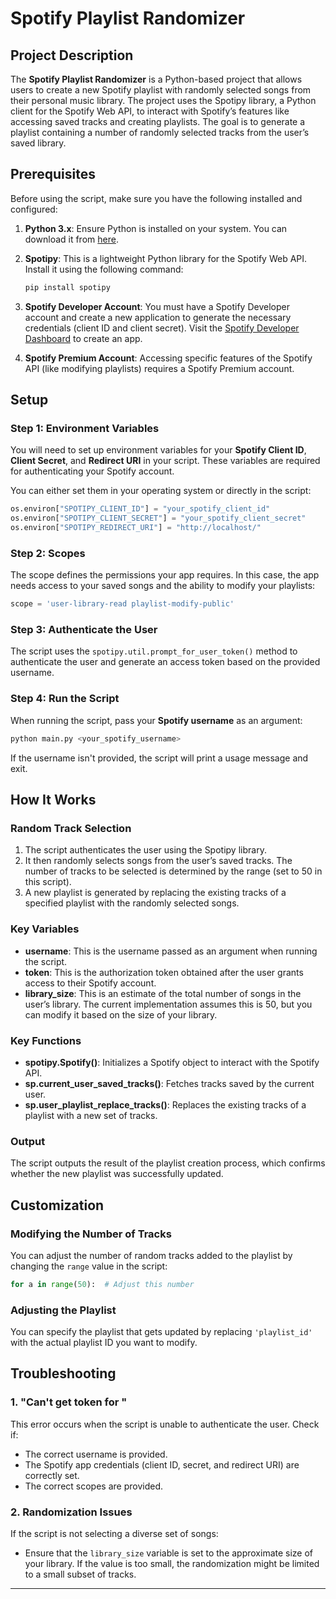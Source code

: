 # Spotify Playlist Randomizer
## Project Description

The **Spotify Playlist Randomizer** is a Python-based project that allows users to create a new Spotify playlist with randomly selected songs from their personal music library. The project uses the Spotipy library, a Python client for the Spotify Web API, to interact with Spotify’s features like accessing saved tracks and creating playlists. The goal is to generate a playlist containing a number of randomly selected tracks from the user’s saved library.

## Prerequisites

Before using the script, make sure you have the following installed and configured:

1. **Python 3.x**: Ensure Python is installed on your system. You can download it from [here](https://www.python.org/downloads/).

2. **Spotipy**: This is a lightweight Python library for the Spotify Web API. Install it using the following command:
   ```bash
   pip install spotipy
   ```

3. **Spotify Developer Account**: You must have a Spotify Developer account and create a new application to generate the necessary credentials (client ID and client secret). Visit the [Spotify Developer Dashboard](https://developer.spotify.com/) to create an app.

4. **Spotify Premium Account**: Accessing specific features of the Spotify API (like modifying playlists) requires a Spotify Premium account.

## Setup
### Step 1: Environment Variables

You will need to set up environment variables for your **Spotify Client ID**, **Client Secret**, and **Redirect URI** in your script. These variables are required for authenticating your Spotify account.

You can either set them in your operating system or directly in the script:

```python
os.environ["SPOTIPY_CLIENT_ID"] = "your_spotify_client_id"
os.environ["SPOTIPY_CLIENT_SECRET"] = "your_spotify_client_secret"
os.environ["SPOTIPY_REDIRECT_URI"] = "http://localhost/"
```

### Step 2: Scopes

The scope defines the permissions your app requires. In this case, the app needs access to your saved songs and the ability to modify your playlists:

```python
scope = 'user-library-read playlist-modify-public'
```

### Step 3: Authenticate the User

The script uses the `spotipy.util.prompt_for_user_token()` method to authenticate the user and generate an access token based on the provided username.

### Step 4: Run the Script

When running the script, pass your **Spotify username** as an argument:
```bash
python main.py <your_spotify_username>
```

If the username isn't provided, the script will print a usage message and exit.

## How It Works

### Random Track Selection
1. The script authenticates the user using the Spotipy library.
2. It then randomly selects songs from the user’s saved tracks. The number of tracks to be selected is determined by the range (set to 50 in this script).
3. A new playlist is generated by replacing the existing tracks of a specified playlist with the randomly selected songs.

### Key Variables
- **username**: This is the username passed as an argument when running the script.
- **token**: This is the authorization token obtained after the user grants access to their Spotify account.
- **library_size**: This is an estimate of the total number of songs in the user’s library. The current implementation assumes this is 50, but you can modify it based on the size of your library.

### Key Functions
- **spotipy.Spotify()**: Initializes a Spotify object to interact with the Spotify API.
- **sp.current_user_saved_tracks()**: Fetches tracks saved by the current user.
- **sp.user_playlist_replace_tracks()**: Replaces the existing tracks of a playlist with a new set of tracks.

### Output
The script outputs the result of the playlist creation process, which confirms whether the new playlist was successfully updated.

## Customization

### Modifying the Number of Tracks
You can adjust the number of random tracks added to the playlist by changing the `range` value in the script:
```python
for a in range(50):  # Adjust this number
```

### Adjusting the Playlist
You can specify the playlist that gets updated by replacing `'playlist_id'` with the actual playlist ID you want to modify.

## Troubleshooting

### 1. "Can't get token for <username>"
This error occurs when the script is unable to authenticate the user. Check if:
- The correct username is provided.
- The Spotify app credentials (client ID, secret, and redirect URI) are correctly set.
- The correct scopes are provided.

### 2. Randomization Issues
If the script is not selecting a diverse set of songs:
- Ensure that the `library_size` variable is set to the approximate size of your library. If the value is too small, the randomization might be limited to a small subset of tracks.

---
